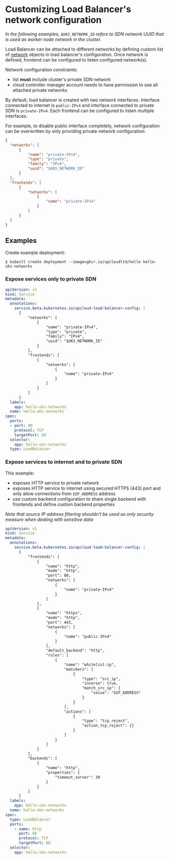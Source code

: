 # Customizing Load Balancer's network configuration

*In the following examples, `$UKS_NETWORK_ID` refers to SDN network UUID that is used as worker node network in the cluster.*

Load Balancer can be attached to different networks by defining custom list of [network](https://developers.upcloud.com/1.3/17-managed-loadbalancer/#networks) objects in load balancer's configuration. Once network is defined, frontend can be configured to listen configured network(s).  

Network configuration constraints:
- list __must__ include cluster's private SDN network
- cloud controller manager account needs to have permission to use all attached private networks

By default, load balancer is created with two network interfaces. Interface connected to internet is `public-IPv4` and interface connected to private SDN is `private-IPv4`. Each frontend can be configured to listen multiple interfaces.  

For example, to disable public interface completely, network configuration can be overwritten by only providing private network configuration:
```json
{
  "networks": [
      {
          "name": "private-IPv4",
          "type": "private",
          "family": "IPv4",
          "uuid": "$UKS_NETWORK_ID"
      }
  ],
  "frontends": [
      {
          "networks": [
              {
                  "name": "private-IPv4"
              }
          ]
      }
  ]
}      
```


## Examples
Create example deployment:
```shell
$ kubectl create deployment --image=ghcr.io/upcloudltd/hello hello-uks-networks
```

### Expose services only to private SDN
```yaml
apiVersion: v1
kind: Service
metadata:
  annotations:
    service.beta.kubernetes.io/upcloud-load-balancer-config: |
      {
          "networks": [
              {
                  "name": "private-IPv4",
                  "type": "private",
                  "family": "IPv4",
                  "uuid": "$UKS_NETWORK_ID"
              }
          ],
          "frontends": [
              {
                  "networks": [
                      {
                          "name": "private-IPv4"
                      }
                  ]
              }
          ]
      }      
  labels:
    app: hello-uks-networks
  name: hello-uks-networks
spec:
  ports:
  - port: 80
    protocol: TCP
    targetPort: 80
  selector:
    app: hello-uks-networks
  type: LoadBalancer
```

### Expose services to internet and to private SDN
This example: 
- exposes HTTP service to private network 
- exposes HTTP service to internet using secured HTTPS (443) port and only allow connections from `$IP_ADDRESS` address
- use custom backend configuration to share single backend with frontends and define custom backend properties

*Note that source IP address filtering shouldn't be used as only security measure when dealing with sensitive data*

```yaml
apiVersion: v1
kind: Service
metadata:
  annotations:
    service.beta.kubernetes.io/upcloud-load-balancer-config: |
      {
          "frontends": [
              {
                  "name": "http",
                  "mode": "http",
                  "port": 80,
                  "networks": [
                      {
                          "name": "private-IPv4"
                      }
                  ]
              },
              {
                  "name": "https",
                  "mode": "http",
                  "port": 443,
                  "networks": [
                      {
                          "name": "public-IPv4"
                      }
                  ],
                  "default_backend": "http",
                  "rules": [
                      {
                          "name": "whitelist-ip",
                          "matchers": [
                              {
                                  "type": "src_ip",
                                  "inverse": true,
                                  "match_src_ip": {
                                      "value": "$IP_ADDRESS"
                                  }
                              }
                          ],
                          "actions": [
                              {
                                  "type": "tcp_reject",
                                  "action_tcp_reject": {}
                              }
                          ]
                      }
                  ]
              }
          ],
          "backends": [
              {
                  "name": "http",
                  "properties": {
                      "timeout_server": 30
                  }
              }
          ]
      }
  labels:
    app: hello-uks-networks
  name: hello-uks-networks
spec:
  type: LoadBalancer
  ports:
    - name: http
      port: 80
      protocol: TCP
      targetPort: 80
  selector:
    app: hello-uks-networks
```